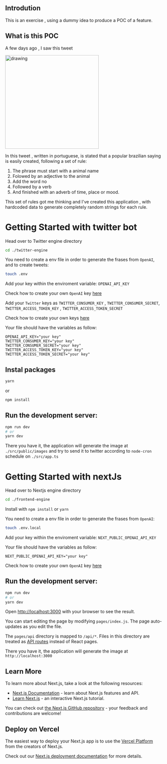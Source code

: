 ## Introdution

This is an exercise , using a dummy idea to produce a POC of a feature.

## What is this POC

A few days ago , I saw this tweet

<img src="https://user-images.githubusercontent.com/11979969/147813395-b7313064-9ad4-48b8-a829-febb95984f0b.jpeg" alt="drawing" width="300"/>

In this tweet , written in portuguese, is stated that a popular brazilian saying is easily created, following a set of rule:

1. The phrase must start with a animal name
2. Folowed by an adjective to the animal
3. Add the word no
4. Followed by a verb
5. And finished with an adverb of time, place or mood.


This set of rules got me thinking and I've created this application , with hardcoded data to generate completely random strings for each rule.

# **Getting Started with twitter bot**

Head over to Twitter engine directory

```bash
cd ./twitter-engine
```

You need to create a env file in order to generate the frases from `OpenAI`, and to create tweets:

```bash
touch .env
```


Add your key within the enviroment variable: `OPENAI_API_KEY`

Check how to create your own `OpenAI` key [here](https://beta.openai.com/docs/api-reference/introduction)

Add your `Twitter` keys as `TWITTER_CONSUMER_KEY` , `TWITTER_CONSUMER_SECRET`, `TWITTER_ACCESS_TOKEN_KEY` , `TWITTER_ACCESS_TOKEN_SECRET`

Check how to create your own keys [here](https://developer.twitter.com/en/docs/apps/app-management)

Your file should have the variables as follow:

```
OPENAI_API_KEY="your key"
TWITTER_CONSUMER_KEY="your key"
TWITTER_CONSUMER_SECRET="your key"
TWITTER_ACCESS_TOKEN_KEY="your key"
TWITTER_ACCESS_TOKEN_SECRET="your key"
```

## Instal packages

```bash 
yarn
```

or 

```bash
npm install
```

## Run the development server:

```bash
npm run dev
# or
yarn dev
```


There you have it, the application will generate the image at `./src/public/images` and try to send it to twitter according to `node-cron` schedule on `./src/app.ts`

# Getting Started with nextJs

Head over to Nextjs engine directory

```bash
cd ./frontend-engine
```

Install with `npm install` or `yarn`

You need to create a env file in order to generate the frases from `OpenAI`:

```bash 
touch .env.local
```

Add your key within the enviroment variable: `NEXT_PUBLIC_OPENAI_API_KEY`

Your file should have the variables as follow:

```
NEXT_PUBLIC_OPENAI_API_KEY="your key"
```

Check how to create your own `OpenAI` key [here](https://beta.openai.com/docs/api-reference/introduction)


## Run the development server:

```bash
npm run dev
# or
yarn dev
```

Open [http://localhost:3000](http://localhost:3000) with your browser to see the result.

You can start editing the page by modifying `pages/index.js`. The page auto-updates as you edit the file.

The `pages/api` directory is mapped to `/api/*`. Files in this directory are treated as [API routes](https://nextjs.org/docs/api-routes/introduction) instead of React pages.


There you have it, the application will generate the image at `http://localhost:3000` 
## Learn More

To learn more about Next.js, take a look at the following resources:

- [Next.js Documentation](https://nextjs.org/docs) - learn about Next.js features and API.
- [Learn Next.js](https://nextjs.org/learn) - an interactive Next.js tutorial.

You can check out [the Next.js GitHub repository](https://github.com/vercel/next.js/) - your feedback and contributions are welcome!

## Deploy on Vercel

The easiest way to deploy your Next.js app is to use the [Vercel Platform](https://vercel.com/new?utm_medium=default-template&filter=next.js&utm_source=create-next-app&utm_campaign=create-next-app-readme) from the creators of Next.js.

Check out our [Next.js deployment documentation](https://nextjs.org/docs/deployment) for more details.
